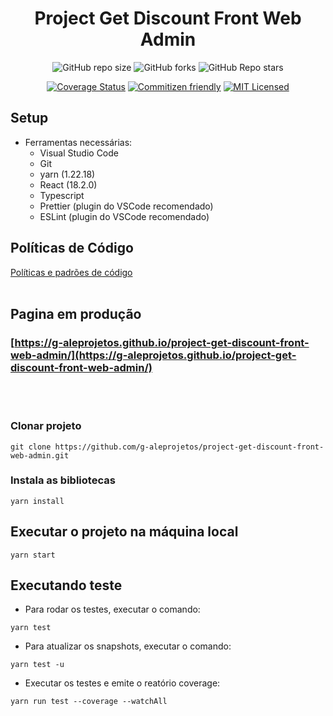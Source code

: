 <H1 align="center">Project Get Discount Front Web Admin</H1>

<div align="center">

![GitHub repo size](https://img.shields.io/github/repo-size/g-aleprojetos/setup-react-web?style=plastic)
![GitHub forks](https://img.shields.io/github/forks/g-aleprojetos/setup-react-web?style=plastic)
![GitHub Repo stars](https://img.shields.io/github/stars/g-aleprojetos/setup-react-web?style=plastic)

</div>

<div align="center">

[![Coverage Status](https://coveralls.io/repos/github/g-aleprojetos/project-get-discount-front-web-admin/badge.svg?branch=main)](https://coveralls.io/github/g-aleprojetos/project-get-discount-front-web-admin?branch=main)
[![Commitizen friendly](https://img.shields.io/badge/commitizen-friendly-brightgreen.svg)](http://commitizen.github.io/cz-cli/)
[![MIT Licensed](https://img.shields.io/badge/license-MIT-green.svg)](https://tldrlegal.com/license/mit-license)


</div>

## Setup

- Ferramentas necessárias:
  - Visual Studio Code
  - Git
  - yarn (1.22.18)
  - React (18.2.0)
  - Typescript
  - Prettier (plugin do VSCode recomendado)
  - ESLint (plugin do VSCode recomendado)

## Políticas de Código

[Políticas e padrões de código](./docs/padroes-de-codigo.md)
</br></br>

## Pagina em produção
### [https://g-aleprojetos.github.io/project-get-discount-front-web-admin/](https://g-aleprojetos.github.io/project-get-discount-front-web-admin/)

</br></br>
### Clonar projeto

```shell
git clone https://github.com/g-aleprojetos/project-get-discount-front-web-admin.git
```
### Instala as bibliotecas

```shell
yarn install
```

## Executar o projeto na máquina local

```shell
yarn start
```

## Executando teste
- Para rodar os testes, executar o comando:
```shell
yarn test
```

- Para atualizar os snapshots, executar o comando:
```shell
yarn test -u
```

- Executar os testes e emite o reatório coverage:
```shell
yarn run test --coverage --watchAll
```